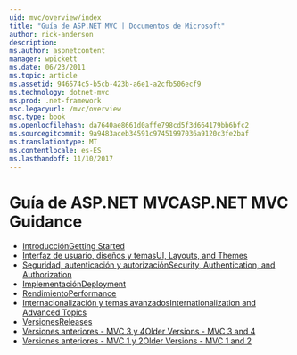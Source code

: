 ```yaml
---
uid: mvc/overview/index
title: "Guía de ASP.NET MVC | Documentos de Microsoft"
author: rick-anderson
description: 
ms.author: aspnetcontent
manager: wpickett
ms.date: 06/23/2011
ms.topic: article
ms.assetid: 946574c5-b5cb-423b-a6e1-a2cfb506ecf9
ms.technology: dotnet-mvc
ms.prod: .net-framework
msc.legacyurl: /mvc/overview
msc.type: book
ms.openlocfilehash: da7640ae8661d0affe798cd5f3d664179bb6bfc2
ms.sourcegitcommit: 9a9483aceb34591c97451997036a9120c3fe2baf
ms.translationtype: MT
ms.contentlocale: es-ES
ms.lasthandoff: 11/10/2017
---
```

<a name="aspnet-mvc-guidance"></a><span data-ttu-id="60214-102">Guía de ASP.NET MVC</span><span class="sxs-lookup"><span data-stu-id="60214-102">ASP.NET MVC Guidance</span></span>
====================
- [<span data-ttu-id="60214-103">Introducción</span><span class="sxs-lookup"><span data-stu-id="60214-103">Getting Started</span></span>](getting-started/index.md)
- [<span data-ttu-id="60214-104">Interfaz de usuario, diseños y temas</span><span class="sxs-lookup"><span data-stu-id="60214-104">UI, Layouts, and Themes</span></span>](views/index.md)
- [<span data-ttu-id="60214-105">Seguridad, autenticación y autorización</span><span class="sxs-lookup"><span data-stu-id="60214-105">Security, Authentication, and Authorization</span></span>](security/index.md)
- [<span data-ttu-id="60214-106">Implementación</span><span class="sxs-lookup"><span data-stu-id="60214-106">Deployment</span></span>](deployment/index.md)
- [<span data-ttu-id="60214-107">Rendimiento</span><span class="sxs-lookup"><span data-stu-id="60214-107">Performance</span></span>](performance/index.md)
- [<span data-ttu-id="60214-108">Internacionalización y temas avanzados</span><span class="sxs-lookup"><span data-stu-id="60214-108">Internationalization and Advanced Topics</span></span>](advanced/index.md)
- [<span data-ttu-id="60214-109">Versiones</span><span class="sxs-lookup"><span data-stu-id="60214-109">Releases</span></span>](releases/index.md)
- [<span data-ttu-id="60214-110">Versiones anteriores - MVC 3 y 4</span><span class="sxs-lookup"><span data-stu-id="60214-110">Older Versions - MVC 3 and 4</span></span>](older-versions/index.md)
- [<span data-ttu-id="60214-111">Versiones anteriores - MVC 1 y 2</span><span class="sxs-lookup"><span data-stu-id="60214-111">Older Versions - MVC 1 and 2</span></span>](older-versions-1/index.md)
